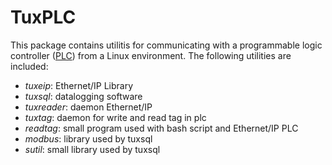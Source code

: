 TuxPLC
========

This package contains utilitis for communicating with a programmable logic controller
([PLC](https://en.wikipedia.org/wiki/Programmable_logic_controller)) from a Linux
environment. The following utilities are included:

* *tuxeip*: Ethernet/IP Library
* *tuxsql*: datalogging software
* *tuxreader*: daemon Ethernet/IP
* *tuxtag*: daemon for write and read tag in plc
* *readtag*: small program used with bash script and Ethernet/IP PLC
* *modbus*: library used by tuxsql
* *sutil*: small library used by tuxsql

